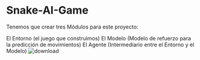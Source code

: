 # Snake-AI-Game

Tenemos que crear tres Módulos para este proyecto:

El Entorno (el juego que construimos)
El Modelo (Modelo de refuerzo para la predicción de movimientos)
El Agente (Intermediario entre el Entorno y el Modelo)
![download](https://github.com/JordiPG05/Snake-AI-Game/assets/100807571/0a17a952-9e53-4870-8f6a-63dabf3c3400)
